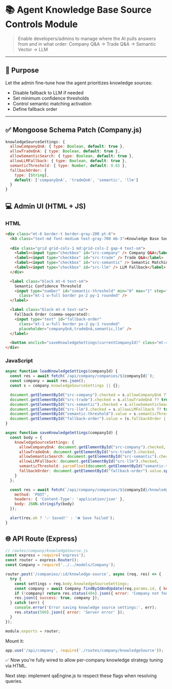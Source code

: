 # 📚 Agent Knowledge Base Source Controls Module

> Enable developers/admins to manage where the AI pulls answers from and in what order:
> Company Q&A → Trade Q&A → Semantic Vector → LLM

---

## 🧠 Purpose

Let the admin fine-tune how the agent prioritizes knowledge sources:
- Disable fallback to LLM if needed
- Set minimum confidence thresholds
- Control semantic matching activation
- Define fallback order

---

## ✅ Mongoose Schema Patch (Company.js)

```js
knowledgeSourceSettings: {
  allowCompanyQnA: { type: Boolean, default: true },
  allowTradeQnA: { type: Boolean, default: true },
  allowSemanticSearch: { type: Boolean, default: true },
  allowLLMFallback: { type: Boolean, default: true },
  semanticThreshold: { type: Number, default: 0.65 },
  fallbackOrder: {
    type: [String],
    default: ['companyQnA', 'tradeQnA', 'semantic', 'llm']
  }
}
```

## 💻 Admin UI (HTML + JS)

### HTML
```html
<div class="mt-6 border-t border-gray-200 pt-6">
  <h3 class="text-md font-medium text-gray-700 mb-3">Knowledge Base Source Controls</h3>
  
  <div class="grid grid-cols-1 md:grid-cols-2 gap-4 text-sm">
    <label><input type="checkbox" id="src-company" /> Company Q&A</label>
    <label><input type="checkbox" id="src-trade" /> Trade Q&A</label>
    <label><input type="checkbox" id="src-semantic" /> Semantic Matching</label>
    <label><input type="checkbox" id="src-llm" /> LLM Fallback</label>
  </div>

  <label class="block mt-4 text-sm">
    Semantic Confidence Threshold
    <input type="number" id="semantic-threshold" min="0" max="1" step="0.01"
      class="mt-1 w-full border px-2 py-1 rounded" />
  </label>

  <label class="block mt-4 text-sm">
    Fallback Order (comma-separated):
    <input type="text" id="fallback-order"
      class="mt-1 w-full border px-2 py-1 rounded"
      placeholder="companyQnA,tradeQnA,semantic,llm" />
  </label>

  <button onclick="saveKnowledgeSettings(currentCompanyId)" class="mt-4 px-4 py-2 bg-blue-600 text-white rounded hover:bg-blue-700">💾 Save Knowledge Settings</button>
</div>
```

### JavaScript
```js
async function loadKnowledgeSettings(companyId) {
  const res = await fetch(`/api/company/companies/${companyId}`);
  const company = await res.json();
  const s = company.knowledgeSourceSettings || {};

  document.getElementById("src-company").checked = s.allowCompanyQnA ?? true;
  document.getElementById("src-trade").checked = s.allowTradeQnA ?? true;
  document.getElementById("src-semantic").checked = s.allowSemanticSearch ?? true;
  document.getElementById("src-llm").checked = s.allowLLMFallback ?? true;
  document.getElementById("semantic-threshold").value = s.semanticThreshold ?? 0.65;
  document.getElementById("fallback-order").value = (s.fallbackOrder || ['companyQnA','tradeQnA','semantic','llm']).join(',');
}

async function saveKnowledgeSettings(companyId) {
  const body = {
    knowledgeSourceSettings: {
      allowCompanyQnA: document.getElementById("src-company").checked,
      allowTradeQnA: document.getElementById("src-trade").checked,
      allowSemanticSearch: document.getElementById("src-semantic").checked,
      allowLLMFallback: document.getElementById("src-llm").checked,
      semanticThreshold: parseFloat(document.getElementById("semantic-threshold").value),
      fallbackOrder: document.getElementById("fallback-order").value.split(',').map(s => s.trim())
    }
  };

  const res = await fetch(`/api/company/companies/${companyId}/knowledge-source`, {
    method: 'POST',
    headers: { 'Content-Type': 'application/json' },
    body: JSON.stringify(body)
  });

  alert(res.ok ? '✅ Saved!' : '❌ Save failed');
}
```

## 🌐 API Route (Express)

```js
// routes/company/knowledgeSource.js
const express = require('express');
const router = express.Router();
const Company = require('../../models/Company');

router.post('/companies/:id/knowledge-source', async (req, res) => {
  try {
    const settings = req.body.knowledgeSourceSettings;
    const company = await Company.findByIdAndUpdate(req.params.id, { knowledgeSourceSettings: settings }, { new: true });
    if (!company) return res.status(404).json({ error: 'Company not found' });
    res.json({ success: true, company });
  } catch (err) {
    console.error('Error saving knowledge source settings:', err);
    res.status(500).json({ error: 'Server error' });
  }
});

module.exports = router;
```

Mount it:

```js
app.use('/api/company', require('./routes/company/knowledgeSource'));
```

✅ Now you're fully wired to allow per-company knowledge strategy tuning via HTML.

Next step: implement qaEngine.js to respect these flags when resolving queries.
